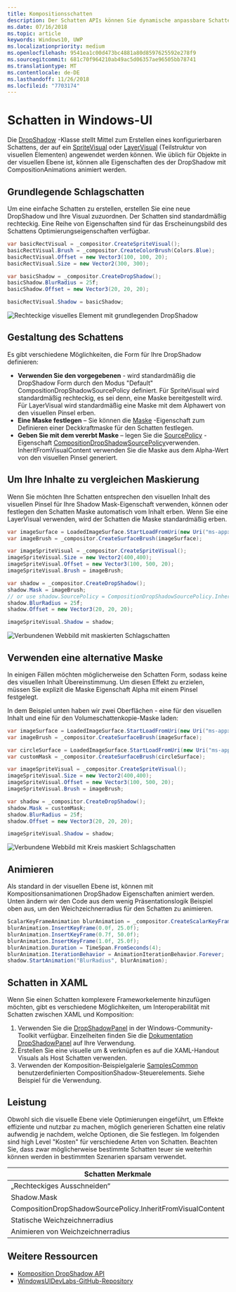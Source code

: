 ```yaml
---
title: Kompositionsschatten
description: Der Schatten APIs können Sie dynamische anpassbare Schatten UI-Inhalte hinzufügen.
ms.date: 07/16/2018
ms.topic: article
keywords: Windows10, UWP
ms.localizationpriority: medium
ms.openlocfilehash: 9541ea1c00d473bc4881a80d8597625592e278f9
ms.sourcegitcommit: 681c70f964210ab49ac5d06357ae96505bb78741
ms.translationtype: MT
ms.contentlocale: de-DE
ms.lasthandoff: 11/26/2018
ms.locfileid: "7703174"
---
```

# <a name="shadows-in-windows-ui"></a>Schatten in Windows-UI

Die [DropShadow](/uwp/api/Windows.UI.Composition.DropShadow) -Klasse stellt Mittel zum Erstellen eines konfigurierbaren Schattens, der auf ein [SpriteVisual](/uwp/api/windows.ui.composition.spritevisual) oder [LayerVisual](/uwp/api/windows.ui.composition.layervisual) (Teilstruktur von visuellen Elementen) angewendet werden können. Wie üblich für Objekte in der visuellen Ebene ist, können alle Eigenschaften des der DropShadow mit CompositionAnimations animiert werden.

## <a name="basic-drop-shadow"></a>Grundlegende Schlagschatten

Um eine einfache Schatten zu erstellen, erstellen Sie eine neue DropShadow und Ihre Visual zuzuordnen. Der Schatten sind standardmäßig rechteckig. Eine Reihe von Eigenschaften sind für das Erscheinungsbild des Schattens Optimierungseigenschaften verfügbar.

```cs
var basicRectVisual = _compositor.CreateSpriteVisual();
basicRectVisual.Brush = _compositor.CreateColorBrush(Colors.Blue);
basicRectVisual.Offset = new Vector3(100, 100, 20);
basicRectVisual.Size = new Vector2(300, 300);

var basicShadow = _compositor.CreateDropShadow();
basicShadow.BlurRadius = 25f;
basicShadow.Offset = new Vector3(20, 20, 20);

basicRectVisual.Shadow = basicShadow;
```

![Rechteckige visuelles Element mit grundlegenden DropShadow](images/rectangular-dropshadow.png)

## <a name="shaping-the-shadow"></a>Gestaltung des Schattens

Es gibt verschiedene Möglichkeiten, die Form für Ihre DropShadow definieren:

- **Verwenden Sie den vorgegebenen** - wird standardmäßig die DropShadow Form durch den Modus "Default" CompositionDropShadowSourcePolicy definiert. Für SpriteVisual wird standardmäßig rechteckig, es sei denn, eine Maske bereitgestellt wird. Für LayerVisual wird standardmäßig eine Maske mit dem Alphawert von den visuellen Pinsel erben.
- **Eine Maske festlegen** – Sie können die [Maske](/uwp/api/windows.ui.composition.dropshadow.mask) -Eigenschaft zum Definieren einer Deckkraftmaske für den Schatten festlegen.
- **Geben Sie mit dem vererbt Maske** – legen Sie die [SourcePolicy](/uwp/api/windows.ui.composition.dropshadow.sourcepolicy) -Eigenschaft [CompositionDropShadowSourcePolicy](/uwp/api/windows.ui.composition.compositiondropshadowsourcepolicy)verwenden. InheritFromVisualContent verwenden Sie die Maske aus dem Alpha-Wert von den visuellen Pinsel generiert.

## <a name="masking-to-match-your-content"></a>Um Ihre Inhalte zu vergleichen Maskierung

Wenn Sie möchten Ihre Schatten entsprechen den visuellen Inhalt des visuellen Pinsel für Ihre Shadow Mask-Eigenschaft verwenden, können oder festlegen den Schatten Maske automatisch vom Inhalt erben. Wenn Sie eine LayerVisual verwenden, wird der Schatten die Maske standardmäßig erben.

```cs
var imageSurface = LoadedImageSurface.StartLoadFromUri(new Uri("ms-appx:///Assets/myImage.png"));
var imageBrush = _compositor.CreateSurfaceBrush(imageSurface);

var imageSpriteVisual = _compositor.CreateSpriteVisual();
imageSpriteVisual.Size = new Vector2(400,400);
imageSpriteVisual.Offset = new Vector3(100, 500, 20);
imageSpriteVisual.Brush = imageBrush;

var shadow = _compositor.CreateDropShadow();
shadow.Mask = imageBrush;
// or use shadow.SourcePolicy = CompositionDropShadowSourcePolicy.InheritFromVisualContent;
shadow.BlurRadius = 25f;
shadow.Offset = new Vector3(20, 20, 20);

imageSpriteVisual.Shadow = shadow;
```

![Verbundenen Webbild mit maskierten Schlagschatten](images/ms-brand-web-dropshadow.png)

## <a name="using-an-alternative-mask"></a>Verwenden eine alternative Maske

In einigen Fällen möchten möglicherweise den Schatten Form, sodass keine des visuellen Inhalt Übereinstimmung. Um diesen Effekt zu erzielen, müssen Sie explizit die Maske Eigenschaft Alpha mit einem Pinsel festgelegt.

In dem Beispiel unten haben wir zwei Oberflächen - eine für den visuellen Inhalt und eine für den Volumeschattenkopie-Maske laden:

```cs
var imageSurface = LoadedImageSurface.StartLoadFromUri(new Uri("ms-appx:///Assets/myImage.png"));
var imageBrush = _compositor.CreateSurfaceBrush(imageSurface);

var circleSurface = LoadedImageSurface.StartLoadFromUri(new Uri("ms-appx:///Assets/myCircleImage.png"));
var customMask = _compositor.CreateSurfaceBrush(circleSurface);

var imageSpriteVisual = _compositor.CreateSpriteVisual();
imageSpriteVisual.Size = new Vector2(400,400);
imageSpriteVisual.Offset = new Vector3(100, 500, 20);
imageSpriteVisual.Brush = imageBrush;

var shadow = _compositor.CreateDropShadow();
shadow.Mask = customMask;
shadow.BlurRadius = 25f;
shadow.Offset = new Vector3(20, 20, 20);

imageSpriteVisual.Shadow = shadow;
```

![Verbundene Webbild mit Kreis maskiert Schlagschatten](images/ms-brand-web-masked-dropshadow.png)

## <a name="animating"></a>Animieren

Als standard in der visuellen Ebene ist, können mit Kompositionsanimationen DropShadow Eigenschaften animiert werden. Unten ändern wir den Code aus dem wenig Präsentationslogik Beispiel oben aus, um den Weichzeichnerradius für den Schatten zu animieren.

```cs
ScalarKeyFrameAnimation blurAnimation = _compositor.CreateScalarKeyFrameAnimation();
blurAnimation.InsertKeyFrame(0.0f, 25.0f);
blurAnimation.InsertKeyFrame(0.7f, 50.0f);
blurAnimation.InsertKeyFrame(1.0f, 25.0f);
blurAnimation.Duration = TimeSpan.FromSeconds(4);
blurAnimation.IterationBehavior = AnimationIterationBehavior.Forever;
shadow.StartAnimation("BlurRadius", blurAnimation);
```

## <a name="shadows-in-xaml"></a>Schatten in XAML

Wenn Sie einen Schatten komplexere Frameworkelemente hinzufügen möchten, gibt es verschiedene Möglichkeiten, um Interoperabilität mit Schatten zwischen XAML und Komposition:

1. Verwenden Sie die [DropShadowPanel](https://github.com/Microsoft/UWPCommunityToolkit/blob/master/Microsoft.Toolkit.Uwp.UI.Controls/DropShadowPanel/DropShadowPanel.Properties.cs) in der Windows-Community-Toolkit verfügbar. Einzelheiten finden Sie die [Dokumentation DropShadowPanel](https://docs.microsoft.com/windows/uwpcommunitytoolkit/controls/DropShadowPanel) auf Ihre Verwendung.
1. Erstellen Sie eine visuelle um & verknüpfen es auf die XAML-Handout Visuals als Host Schatten verwenden.
1. Verwenden der Komposition-Beispielgalerie [SamplesCommon](https://github.com/Microsoft/WindowsUIDevLabs/tree/master/SamplesCommon/SamplesCommon) benutzerdefinierten CompositionShadow-Steuerelements. Siehe Beispiel für die Verwendung.

## <a name="performance"></a>Leistung

Obwohl sich die visuelle Ebene viele Optimierungen eingeführt, um Effekte effiziente und nutzbar zu machen, möglich generieren Schatten eine relativ aufwendig je nachdem, welche Optionen, die Sie festlegen. Im folgenden sind high Level "Kosten" für verschiedene Arten von Schatten. Beachten Sie, dass zwar möglicherweise bestimmte Schatten teuer sie weiterhin können werden in bestimmten Szenarien sparsam verwendet.

Schatten Merkmale| Kosten
------------- | -------------
„Rechteckiges Ausschneiden“    | Niedrig
Shadow.Mask      | Hoch 
CompositionDropShadowSourcePolicy.InheritFromVisualContent | Hoch 
Statische Weichzeichnerradius | Niedrig
Animieren von Weichzeichnerradius | Hoch 

## <a name="additional-resources"></a>Weitere Ressourcen

- [Komposition DropShadow API](/uwp/api/Windows.UI.Composition.DropShadow)
- [WindowsUIDevLabs-GitHub-Repository](https://github.com/Microsoft/WindowsUIDevLabs)